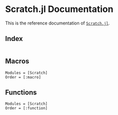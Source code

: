 # Scratch.jl Documentation

This is the reference documentation of
[`Scratch.jl`](https://github.com/JuliaPackaging/Scratch.jl).

## Index
```@index
```

## Macros
```@autodocs
Modules = [Scratch]
Order = [:macro]
```

## Functions
```@autodocs
Modules = [Scratch]
Order = [:function]
```

